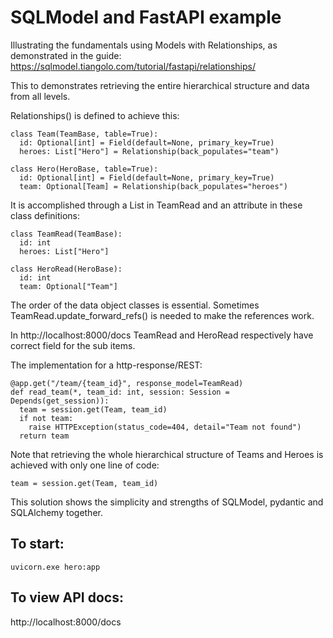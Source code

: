 # SQLModel and FastAPI example

Illustrating the fundamentals using Models with Relationships, as demonstrated in the guide: https://sqlmodel.tiangolo.com/tutorial/fastapi/relationships/

This to demonstrates retrieving the entire hierarchical structure and data from all levels. 

Relationships() is defined to achieve this:
```
class Team(TeamBase, table=True):
  id: Optional[int] = Field(default=None, primary_key=True)
  heroes: List["Hero"] = Relationship(back_populates="team")

class Hero(HeroBase, table=True):
  id: Optional[int] = Field(default=None, primary_key=True)
  team: Optional[Team] = Relationship(back_populates="heroes")
```
It is accomplished through a List in TeamRead and an attribute in these class definitions:
```
class TeamRead(TeamBase): 
  id: int 
  heroes: List["Hero"]

class HeroRead(HeroBase): 
  id: int 
  team: Optional["Team"]
```

The order of the data object classes is essential. Sometimes TeamRead.update_forward_refs() is needed to make the references work.

In http://localhost:8000/docs TeamRead and HeroRead respectively have correct field for the sub items. 

The implementation for a http-response/REST:
```
@app.get("/team/{team_id}", response_model=TeamRead)
def read_team(*, team_id: int, session: Session = Depends(get_session)):
  team = session.get(Team, team_id)
  if not team:
    raise HTTPException(status_code=404, detail="Team not found")
  return team
```
Note that retrieving the whole hierarchical structure of Teams and Heroes is achieved with only one line of code: 

`team = session.get(Team, team_id)`

This solution shows the simplicity and strengths of SQLModel, pydantic and SQLAlchemy together.

## To start: 
`uvicorn.exe hero:app`

## To view API docs:
http://localhost:8000/docs

